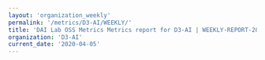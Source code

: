 ```yaml
---
layout: 'organization_weekly'
permalink: '/metrics/D3-AI/WEEKLY/'
title: 'DAI Lab OSS Metrics Metrics report for D3-AI | WEEKLY-REPORT-2020-04-05'
organization: 'D3-AI'
current_date: '2020-04-05'
---
```


